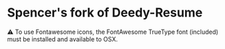 Spencer's fork of Deedy-Resume
=========================

:warning: To use Fontawesome icons, the FontAwesome TrueType font (included) must be installed and available to OSX.
